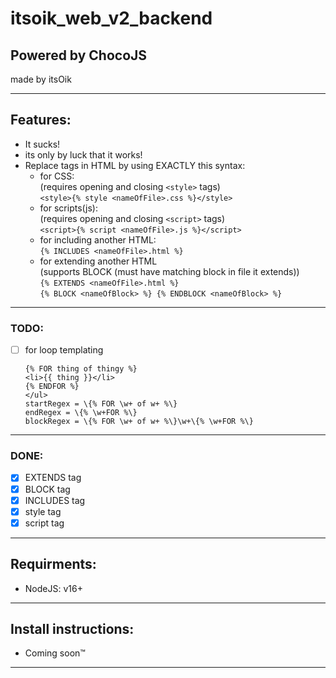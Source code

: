 # itsoik_web_v2_backend

## Powered by ChocoJS

made by itsOik

---

## Features:

-   It sucks!
-   its only by luck that it works!
-   Replace tags in HTML by using EXACTLY this syntax:
    -   for CSS: <br>
        (requires opening and closing `<style>` tags)<br>
        `<style>{% style <nameOfFile>.css %}</style>`
    -   for scripts(js): <br>
        (requires opening and closing `<script>` tags)<br>
        `<script>{% script <nameOfFile>.js %}</script>`
    -   for including another HTML: <br>
        `{% INCLUDES <nameOfFile>.html %}`
    -   for extending another HTML <br>(supports BLOCK (must have matching block in file it extends)) <br>
        `{% EXTENDS <nameOfFile>.html %}`<br>
        `{% BLOCK <nameOfBlock> %} {% ENDBLOCK <nameOfBlock> %}`

---

### TODO:

-   [ ] for loop templating
    ```<ul>
    {% FOR thing of thingy %}
    <li>{{ thing }}</li>
    {% ENDFOR %}
    </ul>
    startRegex = \{% FOR \w+ of w+ %\}
    endRegex = \{% \w+FOR %\}
    blockRegex = \{% FOR \w+ of w+ %\}\w+\{% \w+FOR %\}
    ```

---

### DONE:

-   [x] EXTENDS tag
-   [x] BLOCK tag
-   [x] INCLUDES tag
-   [x] style tag
-   [x] script tag

---

## Requirments:

-   NodeJS: v16+

---

## Install instructions:

-   Coming soon™

---
